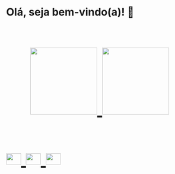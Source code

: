 <strong><h1>Olá, seja bem-vindo(a)! 👋<h1></strong> 
<div align="center">
  <a href="https://github.com/alinessantana">
  <img height="180em"src="https://github-readme-stats.vercel.app/api?username=alinessantana&show_icons=true&theme=dark&include_all_commits=true&count_private=true"/>
  <img height="180em"src="https://github-readme-stats.vercel.app/api/top-langs/?username=alinessantana&layout=compact&langs_count=7&theme=dark"/>
</div>

<div style="display: inline_block"><br>
<img align="center" alt="Aline-ko" height="30" width="40" src="https://cdn.jsdelivr.net/gh/devicons/devicon/icons/kotlin/kotlin-original.svg" />        
<img align="center" alt="Aline-ADS" height="30" width="40" src="https://cdn.jsdelivr.net/gh/devicons/devicon/icons/androidstudio/androidstudio-original.svg" />
<img align="center" alt="Aline-ADS" height="30" width="40" src="https://cdn.jsdelivr.net/gh/devicons/devicon/icons/android/android-original.svg" />
          

          
          
          
          

          
          
          
          
          

          
          
          
          
          
          

          
          
          


                      
</div>





